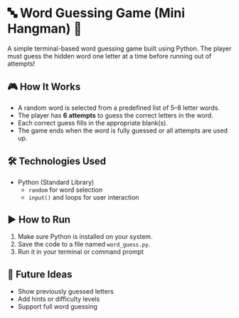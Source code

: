 # 🔤 Word Guessing Game (Mini Hangman) 🎯

A simple terminal-based word guessing game built using Python. The player must guess the hidden word one letter at a time before running out of attempts!

## 🎮 How It Works

- A random word is selected from a predefined list of 5–8 letter words.
- The player has **6 attempts** to guess the correct letters in the word.
- Each correct guess fills in the appropriate blank(s).
- The game ends when the word is fully guessed or all attempts are used up.

## 🛠️ Technologies Used

- Python (Standard Library)
  - `random` for word selection
  - `input()` and loops for user interaction

## ▶️ How to Run

1. Make sure Python is installed on your system.
2. Save the code to a file named `word_guess.py`.
3. Run it in your terminal or command prompt

## 🚀 Future Ideas
- Show previously guessed letters
- Add hints or difficulty levels
- Support full word guessing
